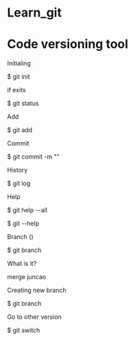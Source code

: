 # Learn_git

# Code versioning tool 


Initialing 

$ git init <under the project> 

if exits 

$ git status 

Add

$ git add <file>

Commit 

$ git commit -m "<message>"

History

$ git log

Help 

$ git help --all 

$ git <command> --help


Branch ()

$ git branch 

What is it? 

merge juncao 


Creating new branch

$ git branch <name>

Go to other version 

$ git switch <name>




